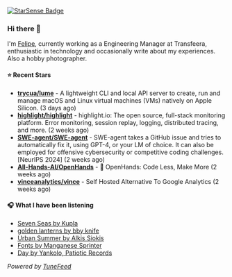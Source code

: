 <a href="https://starsense.app/developer-types" target="_blank"><img src="https://starsense.app/api/badge/?user=valtlfelipe" alt="StarSense Badge"></a>

### Hi there 👋

I'm [Felipe](https://felipevm.com), currently working as a Engineering Manager at Transfeera, enthusiastic in technology and occasionally write about my experiences. Also a hobby photographer.

#### ⭐ Recent Stars
- **[trycua/lume](https://github.com/trycua/lume)** - A lightweight CLI and local API server to create, run and manage macOS and Linux virtual machines (VMs) natively on Apple Silicon. (3 days ago)
- **[highlight/highlight](https://github.com/highlight/highlight)** - highlight.io: The open source, full-stack monitoring platform. Error monitoring, session replay, logging, distributed tracing, and more. (2 weeks ago)
- **[SWE-agent/SWE-agent](https://github.com/SWE-agent/SWE-agent)** - SWE-agent takes a GitHub issue and tries to automatically fix it, using GPT-4, or your LM of choice. It can also be employed for offensive cybersecurity or competitive coding challenges. [NeurIPS 2024]  (2 weeks ago)
- **[All-Hands-AI/OpenHands](https://github.com/All-Hands-AI/OpenHands)** - 🙌 OpenHands: Code Less, Make More (2 weeks ago)
- **[vinceanalytics/vince](https://github.com/vinceanalytics/vince)** - Self Hosted Alternative To Google Analytics (2 weeks ago)

#### 🎧 What I have been listening
- [Seven Seas by Kupla](https://open.spotify.com/track/2yHEcXbsG36FNM9QNtTsNg)
- [golden lanterns by bby knife](https://open.spotify.com/track/5iZP8lfBCmz2oEwBfFvgh2)
- [Urban Summer by Alkis Siokis](https://open.spotify.com/track/1Km3xwYKto5U2xdsPv8HTc)
- [Fonts by Manganese Sprinter](https://open.spotify.com/track/0R59jpigi9VVdPo9DA6VA4)
- [Day by Yankolo, Patiotic Records](https://open.spotify.com/track/4Hty9VBHYWpU7DEDePrLp8)

_Powered by [TuneFeed](https://tunefeed.app?ref=github.com)_


